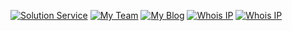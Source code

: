 [![Solution Service](https://img.shields.io/badge/Solution-cloudcpp.com-blue)](https://www.cloudcpp.com)
[![My Team](https://img.shields.io/badge/Team-b—i.net-red)](https://b-i.net)
[![My Blog](https://img.shields.io/badge/Blog-cpp.la-blueviolet)](https://cpp.la)
[![Whois IP](https://img.shields.io/badge/WhoisIP-3.0.3.0-9cf)](http://3.0.3.0)
[![Whois IP](https://img.shields.io/badge/WhoisIP-3.0.2.1-9cf)](http://3.0.2.1)

